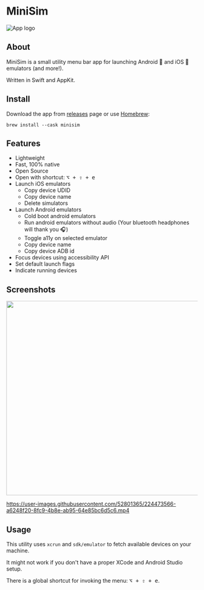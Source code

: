 # MiniSim

![App logo](/MiniSim/Assets.xcassets/AppIcon.appiconset/256.png)

## About

MiniSim is a small utility menu bar app for launching Android 🤖 and iOS  emulators (and more!).

Written in Swift and AppKit. 

## Install

Download the app from [releases](https://github.com/okwasniewski/MiniSim/releases) page or use [Homebrew](https://brew.sh):

```shell
brew install --cask minisim
```

## Features
- Lightweight
- Fast, 100% native
- Open Source
- Open with shortcut: <kbd>⌥ + ⇧ + e</kbd>
- Launch iOS emulators
    - Copy device UDID
    - Copy device name
    - Delete simulators
- Launch Android emulators
    - Cold boot android emulators 
    - Run android emulators without audio (Your bluetooth headphones will thank you 🎧)
    - Toggle a11y on selected emulator
    - Copy device name
    - Copy device ADB id
- Focus devices using accessibility API
- Set default launch flags 
- Indicate running devices


## Screenshots 

<img width="512" src="https://user-images.githubusercontent.com/52801365/223483262-aa3bad72-2948-4893-87a0-578e5d3d8e89.png">

https://user-images.githubusercontent.com/52801365/224473566-a6248f20-8fc9-4b8e-ab95-64e85bc6d5c6.mp4

## Usage 

This utility uses `xcrun` and `sdk/emulator` to fetch available devices on your machine. 

It might not work if you don't have a proper XCode and Android Studio setup.

There is a global shortcut for invoking the menu: <kbd>⌥ + ⇧ + e</kbd>.

